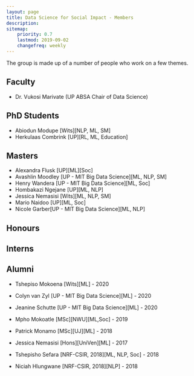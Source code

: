 ```yaml
---
layout: page
title: Data Science for Social Impact - Members
description: 
sitemap:
    priority: 0.7
    lastmod: 2019-09-02
    changefreq: weekly
---
```


The group is made up of a number of people who work on a few themes. 

## Faculty

* Dr. Vukosi Marivate (UP ABSA Chair of Data Science)

## PhD Students

* Abiodun Modupe [Wits][NLP, ML, SM]
* Herkulaas Combrink [UP][RL, ML, Education]

## Masters

* Alexandra Flusk [UP][ML][Soc]
* Avashlin Moodley [UP - MIT Big Data Science][ML, NLP, SM]
* Henry Wandera [UP - MIT Big Data Science][ML, Soc]
* Hombakazi Ngejane [UP][ML, NLP]
* Jessica Nemasisi [Wits][ML, NLP, SM]
* Mario Naidoo [UP][ML, Soc]
* Nicole Garber[UP - MIT Big Data Science][ML, NLP]

## Honours


## Interns


## Alumni

* Tshepiso Mokoena [Wits][ML] - 2020
* Colyn van Zyl [UP - MIT Big Data Science][ML] - 2020
* Jeanine Schutte [UP - MIT Big Data Science][ML] - 2020
* Mpho Mokoatle [MSc][NWU][ML,Soc] - 2019
* Patrick Monamo [MSc][UJ][ML] - 2018
* Jessica Nemasisi [Hons][UniVen][ML] - 2017

* Tshepisho Sefara [NRF-CSIR, 2018][ML, NLP, Soc] - 2018
* Niciah Hlungwane [NRF-CSIR, 2018][NLP] - 2018
